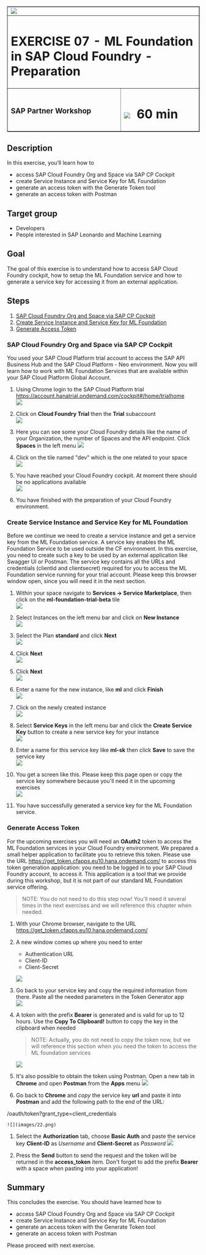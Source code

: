 <table width=100% border=>
<tr><td colspan=2><img src="images/spacer.png"></td></tr>
<tr><td colspan=2><h1>EXERCISE 07 - ML Foundation in SAP Cloud Foundry - Preparation</h1></td></tr>
<tr><td><h3>SAP Partner Workshop</h3></td><td><h1><img src="images/clock.png"> &nbsp;60 min</h1></td></tr>
</table>


## Description
In this exercise, you’ll learn how to

* access SAP Cloud Foundry Org and Space via SAP CP Cockpit
* create Service Instance and Service Key for ML Foundation
* generate an access token with the Generate Token tool
* generate an access token with Postman

## Target group

* Developers
* People interested in SAP Leonardo and Machine Learning


## Goal

The goal of this exercise is to understand how to access SAP Cloud Foundry cockpit, how to setup the ML Foundation service and how to generate a service key for accessing it from an external application.



## Steps

1. [SAP Cloud Foundry Org and Space via SAP CP Cockpit](#cf-org-space)
1. [Create Service Instance and Service Key for ML Foundation](#service-instance-key)
1. [Generate Access Token](#access-token)



### <a name="cf-org-space"></a> SAP Cloud Foundry Org and Space via SAP CP Cockpit
You used your SAP Cloud Platform trial account to access the SAP API Business Hub and the SAP Cloud Platform - Neo environment. Now you will learn how to work with ML Foundation Services that are available within your SAP Cloud Platform Global Account.

1. Using Chrome login to the SAP Cloud Platform trial <https://account.hanatrial.ondemand.com/cockpit#/home/trialhome>  
	![](images/01.png)

1. Click on **Cloud Foundry Trial** then the **Trial** subaccount  
	![](images/04.png)

1.	Here you can see some your Cloud Foundry details like the name of your Organization, the number of Spaces and the API endpoint. Click  **Spaces** in the left menu
 	![](images/05.png)

1. Click on the tile named "dev" which is the one related to your space  
	![](images/06.png)

1. You have reached your Cloud Foundry cockpit. At moment there should be no applications available  
	![](images/07.png)

1. You have finished with the preparation of your Cloud Foundry environment.


### <a name="service-instance-key"></a> Create Service Instance and Service Key for ML Foundation
Before we continue we need to create a service instance and get a service key from the ML Foundation service. A service key enables the ML Foundation Service to be used outside the CF environment. In this exercise, you need to create such a key to be used by an external application like Swagger UI or Postman. The service key contains all the URLs and credentials (clientid and clientsecret) required for you to access the ML Foundation service running for your trial account. Please keep this browser window open, since you will need it in the next section.

1.	Within your space navigate to **Services -> Service Marketplace**, then click on the **ml-foundation-trial-beta** tile  
	![](images/08.png)

1.	Select Instances on the left menu bar and click on **New Instance**  
	![](images/09.png)

1.	Select the Plan **standard** and click **Next**  
	![](images/10.png)

1.	Click **Next**  
	![](images/11.png)

1.	Click **Next**  
	![](images/12.png)

1.	Enter a name for the new instance, like **ml** and click **Finish**  
	![](images/13.png)

1.	Click on the newly created instance  
	![](images/14.png)

1.	Select **Service Keys** in the left menu bar and click the **Create Service Key** button to create a new service key for your instance  
	![](images/15.png)

1.	 Enter a name for this service key like **ml-sk** then click **Save** to save the service key  
	![](images/16.png)

1.	You get a screen like this. Please keep this page open or copy the service key somewhere because you'll need it in the upcoming exercises  
	![](images/17.png)

1. You have successfully generated a service key for the ML Foundation service.


### <a name="access-token"></a> Generate Access Token
For the upcoming exercises you will need an **OAuth2** token to access the ML Foundation services in your Cloud Foundry environment. We prepared a small helper application to facilitate you to retrieve this token. Please use the URL <https://get_token.cfapps.eu10.hana.ondemand.com/> to access this token generation application: you need to be logged in to your SAP Cloud Foundry account, to access it. This application is a tool that we provide during this workshop, but it is not part of our standard ML Foundation service offering.

>NOTE: You do not need to do this step now! You'll need it several times in the next exercises and we will reference this chapter when needed.

1. With your Chrome browser, navigate to the URL <https://get_token.cfapps.eu10.hana.ondemand.com/>

1. A new window comes up where you need to enter

	- Authentication URL
	- Client-ID
	- Client-Secret  

	![](images/18.png)

1. Go back to your service key and copy the required information from there. Paste all the needed parameters in the Token Generator app  
	![](images/19.png)

1. A token with the prefix **Bearer** is generated and is valid for up to 12 hours. Use the **Copy To Clipboard!** button to copy the key in the clipboard when needed
	>NOTE: Actually, you do not need to copy the token now, but we will reference this section when you need the token to access the ML foundation services

	![](images/20.png)

1. It's also possible to obtain the token using Postman. Open a new tab in **Chrome** and open **Postman** from the **Apps** menu
	![](images/21.png)

1. Go back to **Chrome** and *copy* the service key **url** and paste it into **Postman** and add the following path to the end of the URL:

  /oauth/token?grant_type=client_credentials

	![](images/22.png)

1. Select the **Authorization** tab, choose **Basic Auth** and paste the service key **Client-ID** as *Username* and **Client-Secret** as *Password*
  ![](images/23.png)

1. Press the **Send** button to send the request and the token will be returned in the **access_token** item. Don't forget to add the prefix **Bearer** with a space when pasting into your application!


## Summary
This concludes the exercise. You should have learned how to

* access SAP Cloud Foundry Org and Space via SAP CP Cockpit
* create Service Instance and Service Key for ML Foundation
* generate an access token with the Generate Token tool
* generate an access token with Postman

Please proceed with next exercise.
